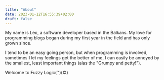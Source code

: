 ```yaml
---
title: "About"
date: 2023-01-12T16:55:39+02:00
draft: false
---
```


My name is Leo, a software developer based in the Balkans. My love for programming blogs began during my first year in the field and has only grown since.

I tend to be an easy going person, but when programming is involved, sometimes I let my feelings get the better of me, I can easily be annoyed by the smallest, 
least important things (alas the "Grumpy and petty!").

Welcome to Fuzzy Logic(™)(©)
